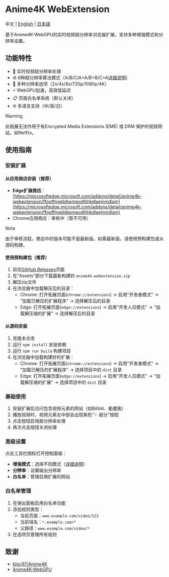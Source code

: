 # Anime4K WebExtension

中文 | [English](./README.en.md) | [日本語](./README.ja.md)

基于Anime4K-WebGPU的实时视频超分辨率浏览器扩展，支持多种增强模式和分辨率设置。

## 功能特性

- 🚀 实时视频超分辨率处理
- ⚙️ 6种超分辨率算法模式（A/B/C/A+A/B+B/C+A[详细说明](https://github.com/bloc97/Anime4K/blob/master/md/GLSL_Instructions_Advanced.md)）
- 📏 多种分辨率选项（2x/4x/8x/720p/1080p/4K）
- ⚡ WebGPU加速，高效低延迟
- 📋 页面白名单系统（默认关闭）
- 🌐 多语言支持（中/英/日）

> [!WARNING]
> 此拓展无法作用于有Encrypted Media Extensions (EME) 或 DRM 保护的视频网站，如Netflix。

## 使用指南

### 安装扩展

#### 从应用商店安装（推荐）

- **Edge扩展商店**：[https://microsoftedge.microsoft.com/addons/detail/anime4k-webextension/ffopffngebibpmeodlhhkdlaejnmdlam](https://microsoftedge.microsoft.com/addons/detail/anime4k-webextension/ffopffngebibpmeodlhhkdlaejnmdlam)
- Chrome应用商店：审核中（暂不可用）

> [!NOTE]
> 由于审核流程，商店中的版本可能不是最新版。如需最新版，请使用预构建包或从源码构建。

#### 使用预构建包（推荐）

1. 前往[GitHub Releases](https://github.com/chenmozhijin/Anime4K-WebExtension/releases/latest)页面
2. 在"Assets"部分下载最新构建的 `anime4k-webextension.zip`
3. 解压zip文件
4. 在浏览器中加载解压后的目录：
   - Chrome: 打开拓展页面(`chrome://extensions`) → 启用"开发者模式" → "加载已解压的扩展程序" → 选择解压后的目录
   - Edge: 打开拓展页面(`edge://extensions`) → 启用"开发人员模式" → "加载解压缩的扩展" → 选择解压后的目录

#### 从源码安装

1. 克隆本仓库
2. 运行 `npm install` 安装依赖
3. 运行 `npm run build` 构建项目
4. 在浏览器中加载构建好的扩展：
   - Chrome: 打开拓展页面(`chrome://extensions`) → 启用"开发者模式" → "加载已解压的扩展程序" → 选择项目中的 `dist` 目录
   - Edge: 打开拓展页面(`edge://extensions`) → 启用"开发人员模式" → "加载解压缩的扩展" → 选择项目中的 `dist` 目录

### 基础使用

1. 安装扩展后访问包含视频元素的网站（如Bilibili、動畫瘋）
2. 播放视频时，视频元素左中部会出现紫色"✨ 超分"按钮
3. 点击按钮启用超分辨率处理
4. 再次点击按钮关闭处理

### 高级设置

点击工具栏图标打开控制面板：

- **增强模式**：选择不同模式（[详细说明](https://github.com/bloc97/Anime4K/blob/master/md/GLSL_Instructions_Advanced.md)）
- **分辨率**：设置输出分辨率
- **白名单**：管理启用扩展的网站

### 白名单管理

1. 在弹出面板启用白名单功能
2. 添加规则类型：
   - 当前页面：`www.example.com/video/123`
   - 当前域名：`*.example.com/*`
   - 父路径：`www.example.com/video/*`
3. 在选项页管理所有规则

## 致谢

- [bloc97/Anime4K](https://github.com/bloc97/Anime4K)
- [Anime4K-WebGPU](https://github.com/Anime4KWebBoost/Anime4K-WebGPU)
